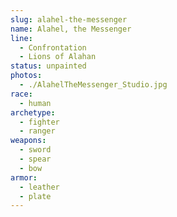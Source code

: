 ```yaml
---
slug: alahel-the-messenger
name: Alahel, the Messenger
line:
  - Confrontation
  - Lions of Alahan
status: unpainted
photos:
  - ./AlahelTheMessenger_Studio.jpg
race:
  - human
archetype:
  - fighter
  - ranger
weapons:
  - sword
  - spear
  - bow
armor:
  - leather
  - plate
---
```

